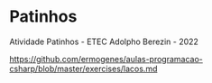# Patinhos
Atividade Patinhos - ETEC Adolpho Berezin - 2022

https://github.com/ermogenes/aulas-programacao-csharp/blob/master/exercises/lacos.md
